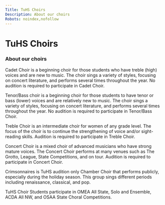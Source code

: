 ```yaml
---
Title: TuHS Choirs
Description: About our choirs
Robots: noindex,nofollow
---
```

# TuHS Choirs

### About our choirs

Cadet Choir is a beginning choir for those students who have treble (high) voices and are new to music. The choir sings a variety of styles, focusing on concert literature, and performs several times throughout the year. No audition is required to participate in Cadet Choir.

Tenor/Bass choir is a beginning choir for those students to have tenor or bass (lower) voices and are relatively new to music.  The choir sings a variety of styles, focusing on concert literature, and performs several times throughout the year. No audition is required to participate in Tenor/Bass Choir.

Treble Choir is an intermediate choir for women of any grade level.  The focus of the choir is to continue the strengthening of voice and/or sight-reading skills. Audition is required to participate in Treble Choir.

Concert Choir is a mixed choir of advanced musicians who have strong mature voices. The Concert Choir performs at many venues such as The Grotto, League, State Competitions, and on tour. Audition is required to participate in Concert Choir. 

Crimsonnaires is TuHS audition only Chamber Choir that performs publicly, especially during the holiday season.  This group sings different periods including renaissance, classical, and pop. 

TuHS Choir Students participate in OMEA All State, Solo and Ensemble, ACDA All NW, and OSAA State Choral Competitions.
